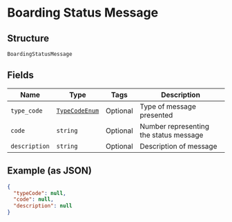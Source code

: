 
# Boarding Status Message

## Structure

`BoardingStatusMessage`

## Fields

| Name | Type | Tags | Description |
|  --- | --- | --- | --- |
| `type_code` | [`TypeCodeEnum`](../../doc/models/type-code-enum.md) | Optional | Type of message presented |
| `code` | `string` | Optional | Number representing the status message |
| `description` | `string` | Optional | Description of message |

## Example (as JSON)

```json
{
  "typeCode": null,
  "code": null,
  "description": null
}
```

